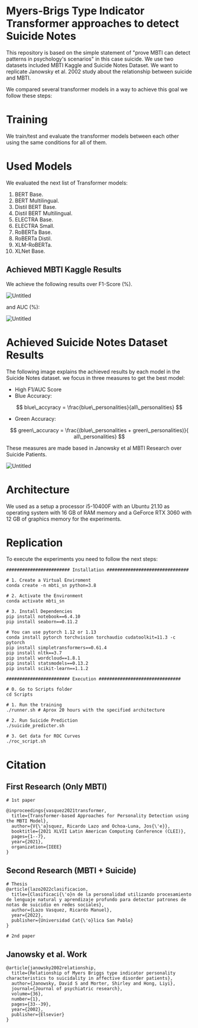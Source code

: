 # Myers-Brigs Type Indicator Transformer approaches to detect Suicide Notes

This repository is based on the simple statement of "prove MBTI can detect patterns in psychology's scenarios" in this case suicide. We use two datasets included MBTI Kaggle and Suicide Notes Dataset. We want to replicate Janowsky et al. 2002 study about the relationship between suicide and MBTI.

We compared several transformer models in a way to achieve this goal we follow these steps:

# Training

We train/test and evaluate the transformer models between each other using the same conditions for all of them.

# Used Models

We evaluated the next list of Transformer models:

1. BERT Base.
2. BERT Multilingual.
3. Distil BERT Base.
4. Distil BERT Multilingual.
5. ELECTRA Base.
6. ELECTRA Small.
7. RoBERTa Base.
8. RoBERTa Distil.
9. XLM-RoBERTa.
10. XLNet Base.

## Achieved MBTI Kaggle Results

We achieve the following results over F1-Score (%).

![Untitled](Myers-Brigs%20Type%20Indicator%20Transformer%20approaches%20%206dcbc04d439247fcb5fdfe0e9b94f3a4/Untitled.png)

and AUC (%):

![Untitled](Myers-Brigs%20Type%20Indicator%20Transformer%20approaches%20%206dcbc04d439247fcb5fdfe0e9b94f3a4/Untitled%201.png)

# Achieved Suicide Notes Dataset Results

The following image explains the achieved results by each model in the Suicide Notes dataset. we focus in three measures to get the best model:

- High F1/AUC Score
- Blue Accuracy:

$$
blue\_accyracy = \frac{blue\_personalities}{all\_personalities}
$$

- Green Accuracy:

$$
green\_accuracy =  \frac{(blue\_personalities + green\_personalities)}{ all\_personalities}
$$

These measures are made based in Janowsky et al MBTI Research over Suicide Patients.

![Untitled](Myers-Brigs%20Type%20Indicator%20Transformer%20approaches%20%206dcbc04d439247fcb5fdfe0e9b94f3a4/Untitled%202.png)

# Architecture

We used as a setup a processor i5-10400F with an Ubuntu 21.10 as operating system with 16 GB of RAM memory and a GeForce RTX 3060 with 12 GB of graphics memory for the experiments.

# Replication

To execute the experiments you need to follow the next steps:

```
######################## Installation ###############################

# 1. Create a Virtual Enviroment
conda create -n mbti_sn python=3.8

# 2. Activate the Environment
conda activate mbti_sn

# 3. Install Dependencies
pip install notebook==6.4.10
pip install seaborn==0.11.2

# You can use pytorch 1.12 or 1.13
conda install pytorch torchvision torchaudio cudatoolkit=11.3 -c pytorch
pip install simpletransformers==0.61.4
pip install nltk==3.7
pip install wordcloud==1.8.1
pip install statsmodels==0.13.2
pip install scikit-learn==1.1.2

######################## Execution ###############################

# 0. Go to Scripts folder
cd Scripts

# 1. Run the training
./runner.sh # Aprox 20 hours with the specified architecture

# 2. Run Suicide Prediction
./suicide_predicter.sh

# 3. Get data for ROC Curves
./roc_script.sh
```

# Citation

## First Research (Only MBTI)

```
# 1st paper

@inproceedings{vasquez2021transformer,
  title={Transformer-based Approaches for Personality Detection using the MBTI Model},
  author={V{\'a}squez, Ricardo Lazo and Ochoa-Luna, Jos{\'e}},
  booktitle={2021 XLVII Latin American Computing Conference (CLEI)},
  pages={1--7},
  year={2021},
  organization={IEEE}
}
```

## Second Research (MBTI + Suicide)

```
# Thesis
@article{lazo2022clasificacion,
  title={Clasificaci{\'o}n de la personalidad utilizando procesamiento de lenguaje natural y aprendizaje profundo para detectar patrones de notas de suicidio en redes sociales},
  author={Lazo Vasquez, Ricardo Manuel},
  year={2022},
  publisher={Universidad Cat{\'o}lica San Pablo}
} 

# 2nd paper
```

## Janowsky et al. Work

```
@article{janowsky2002relationship,
  title={Relationship of Myers Briggs type indicator personality characteristics to suicidality in affective disorder patients},
  author={Janowsky, David S and Morter, Shirley and Hong, Liyi},
  journal={Journal of psychiatric research},
  volume={36},
  number={1},
  pages={33--39},
  year={2002},
  publisher={Elsevier}
}
```